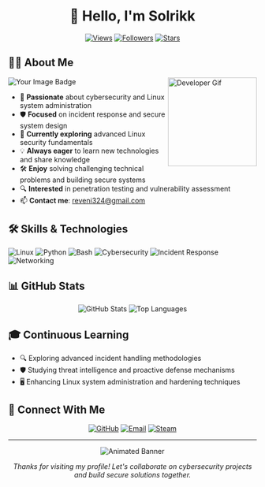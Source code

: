 <div align="center">

# 👋 Hello, I'm Solrikk

[![Views](https://komarev.com/ghpvc/?username=solrikk&color=blue&style=flat&label=Profile+Views)](https://github.com/solrikk)
[![Followers](https://img.shields.io/github/followers/solrikk?style=flat&color=blue&label=Followers)](https://github.com/solrikk)
[![Stars](https://img.shields.io/github/stars/solrikk?affiliations=OWNER%2CCOLLABORATOR&style=social&label=Total+Stars)](https://github.com/solrikk)

</div>

## 👨‍💻 About Me

<img align="right" width="180" src="https://raw.githubusercontent.com/TheDudeThatCode/TheDudeThatCode/master/Assets/Developer.gif" alt="Developer Gif"/>

<img src="https://tryhackme-badges.s3.amazonaws.com/reveni324.png" alt="Your Image Badge" />

- 🔭 **Passionate** about cybersecurity and Linux system administration
- 🛡️ **Focused** on incident response and secure system design
- 🌱 **Currently exploring** advanced Linux security fundamentals
- 💡 **Always eager** to learn new technologies and share knowledge
- 🛠️ **Enjoy** solving challenging technical problems and building secure systems
- 🔍 **Interested** in penetration testing and vulnerability assessment
- 📫 **Contact me**: [reveni324@gmail.com](mailto:reveni324@gmail.com)

## 🛠️ Skills & Technologies

![Linux](https://img.shields.io/badge/-Linux-FCC624?style=for-the-badge&logo=linux&logoColor=black)
![Python](https://img.shields.io/badge/-Python-3776AB?style=for-the-badge&logo=python&logoColor=white)
![Bash](https://img.shields.io/badge/-Bash-4EAA25?style=for-the-badge&logo=gnu-bash&logoColor=white)
![Cybersecurity](https://img.shields.io/badge/-Cybersecurity-276DC3?style=for-the-badge&logo=shield&logoColor=white)
![Incident Response](https://img.shields.io/badge/-Incident_Response-E34F26?style=for-the-badge&logo=fire&logoColor=white)
![Networking](https://img.shields.io/badge/-Networking-0078D4?style=for-the-badge&logo=cisco&logoColor=white)

## 📊 GitHub Stats

<div align="center">
  <img src="https://github-readme-stats.vercel.app/api?username=solrikk&show_icons=true&theme=dark" alt="GitHub Stats" />
  <img src="https://github-readme-stats.vercel.app/api/top-langs/?username=solrikk&layout=compact&theme=dark" alt="Top Languages" />
</div>

## 🎓 Continuous Learning

- 🔍 Exploring advanced incident handling methodologies
- 🛡️ Studying threat intelligence and proactive defense mechanisms
- 🖥️ Enhancing Linux system administration and hardening techniques

## 🔗 Connect With Me

<div align="center">

[![GitHub](https://img.shields.io/badge/-GitHub-181717?style=for-the-badge&logo=github)](https://github.com/solrikk)
[![Email](https://img.shields.io/badge/-Email-D14836?style=for-the-badge&logo=gmail&logoColor=white)](mailto:reveni324@gmail.com)
[![Steam](https://img.shields.io/badge/-Steam-000000?style=for-the-badge&logo=steam&logoColor=white)](https://steamcommunity.com/profiles/76561198123896039/)

</div>

---

<div align="center">
  <img src="https://raw.githubusercontent.com/trinib/trinib/a5f17399d881c5651a89bfe4a621014b08346cf0/images/marquee.svg" alt="Animated Banner">
  
  <i>Thanks for visiting my profile! Let's collaborate on cybersecurity projects and build secure solutions together.</i>
</div>
